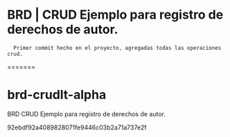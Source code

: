 
# BRD | CRUD Ejemplo para registro de derechos de autor.
``` 
  Primer commit hecho en el proyecto, agregadas todas las operaciones crud.
```
=======

# brd-crudlt-alpha
BRD  CRUD Ejemplo para registro de derechos de autor.

92ebdf92a4089828071fe9446c03b2a71a737e2f
